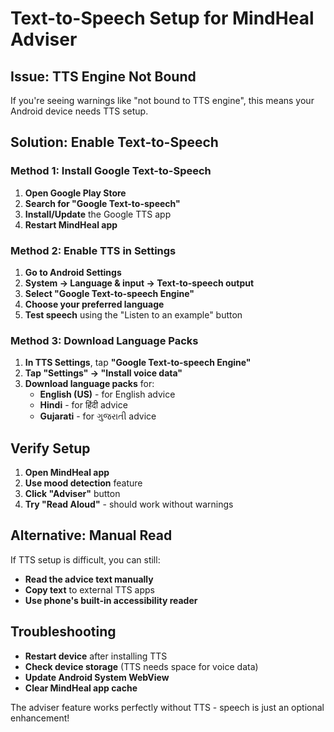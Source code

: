 # Text-to-Speech Setup for MindHeal Adviser

## Issue: TTS Engine Not Bound

If you're seeing warnings like "not bound to TTS engine", this means your Android device needs TTS setup.

## Solution: Enable Text-to-Speech

### Method 1: Install Google Text-to-Speech
1. **Open Google Play Store**
2. **Search for "Google Text-to-speech"**
3. **Install/Update** the Google TTS app
4. **Restart MindHeal app**

### Method 2: Enable TTS in Settings
1. **Go to Android Settings**
2. **System → Language & input → Text-to-speech output**
3. **Select "Google Text-to-speech Engine"**
4. **Choose your preferred language**
5. **Test speech** using the "Listen to an example" button

### Method 3: Download Language Packs
1. **In TTS Settings**, tap **"Google Text-to-speech Engine"**
2. **Tap "Settings" → "Install voice data"**
3. **Download language packs** for:
   - **English (US)** - for English advice
   - **Hindi** - for हिंदी advice  
   - **Gujarati** - for ગુજરાતી advice

## Verify Setup
1. **Open MindHeal app**
2. **Use mood detection** feature
3. **Click "Adviser"** button
4. **Try "Read Aloud"** - should work without warnings

## Alternative: Manual Read
If TTS setup is difficult, you can still:
- **Read the advice text manually**
- **Copy text** to external TTS apps
- **Use phone's built-in accessibility reader**

## Troubleshooting
- **Restart device** after installing TTS
- **Check device storage** (TTS needs space for voice data)
- **Update Android System WebView**
- **Clear MindHeal app cache**

The adviser feature works perfectly without TTS - speech is just an optional enhancement!